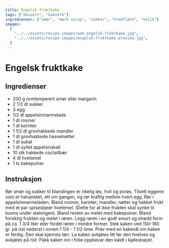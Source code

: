 ```yaml
---
title: Engelsk fruktkake
tags: ["dessert", "bakverk"]
ingredienser: ["smør", "mørk sirup", "sukker", "kremfløte", "nelik"]
images:
  [
    "../../assets/recipe-images/web_engelsk-fruktkake.jpg",
    "../../assets/recipe-images/engelsk-fruktkake-preview.jpg",
  ]
---
```


# Engelsk fruktkake

## Ingredienser

- 200 g romtemperert smør eller margarin
- 2 1/2 dl sukker
- 3 egg
- 1/2 dl appelsinmarmelade
- 1 dl rosiner
- 1 dl korinter
- 1 1/2 dl grovhakkede mandler
- 1 dl grovhakkede hasselnøtter
- 1 dl sukat
- 1 dl syltet appelsinskall
- 10 stk hakkede coctailbær
- 4 dl hvetemel
- 1 ts bakepulver

## Instruksjon

Rør smør og sukker til blandingen er rikelig løs, hvit og porøs. Tilsett eggene som er halvpisket, ett om gangen, og rør kraftig mellom hvert egg. Rør i appelsinmarmeladen. Bland rosiner, karinter, mandler, nøtter og hakket frukt med et par spiseskjeer hvetemel. (Dette for at ikke frukten skal synke til bunns under stekingen). Bland resten av melet med bakepulver. Bland forsiktig frukten og melet i røren. Legg røren i en godt smurt og strødd form på ca. 1 3/4 liter eller fordel røren i mindre former. Stek kaken ved 150-160 gr. på rist nederst i ovnen 1 1/4 - 1 1/2 time. Prøv med en kakenål om kaken er ferdig. Den skal kjennes tørr. La kaken avkjøles litt før den hvelves og avkjøles på rist. Pakk kaken inn i folie oppbevar den kaldt i kjøleskapet.
